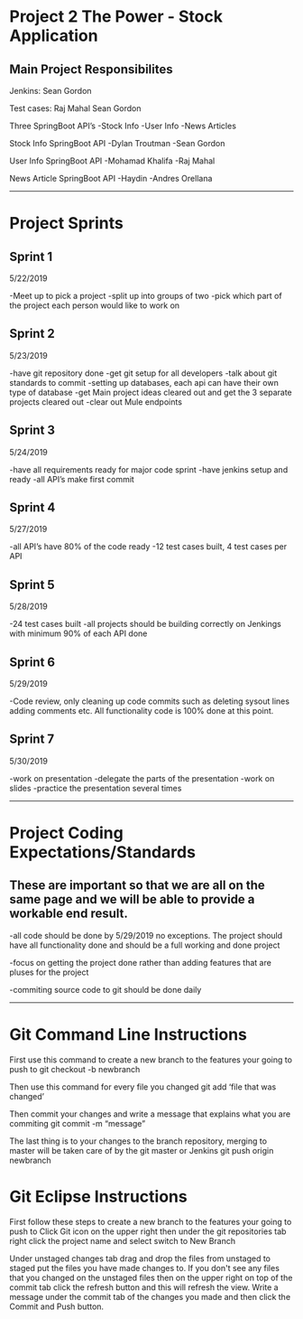 # Project 2 The Power - Stock Application

## Main Project Responsibilites

Jenkins:
Sean Gordon

Test cases:
Raj Mahal
Sean Gordon

Three SpringBoot API’s
-Stock Info
-User Info
-News Articles

Stock Info SpringBoot API
-Dylan Troutman
-Sean Gordon

User Info SpringBoot API
-Mohamad Khalifa
-Raj Mahal

News Article SpringBoot API
-Haydin 
-Andres Orellana

------------------------------------------------------------------------------------------------------------------

# Project Sprints

## Sprint 1
5/22/2019

-Meet up to pick a project
-split up into groups of two
-pick which part of the project each person would like to work on


## Sprint 2
5/23/2019

-have git repository done
-get git setup for all developers
-talk about git standards to commit
-setting up databases, each api can have their own type of database
-get Main project ideas cleared out and get the 3 separate projects cleared out
-clear out Mule endpoints

## Sprint 3
5/24/2019

-have all requirements ready for major code sprint
-have jenkins setup and ready
-all API’s make first commit


## Sprint 4
5/27/2019

-all API’s have 80% of the code ready
-12 test cases built, 4 test cases per API 

## Sprint 5
5/28/2019

-24 test cases built
-all projects should be building correctly on Jenkings with minimum 90% of each API done

## Sprint 6
5/29/2019

-Code review, only cleaning up code commits such as deleting sysout lines adding comments etc. All functionality code is 100% done at this point.

## Sprint 7
5/30/2019

-work on presentation
-delegate the parts of the presentation
-work on slides
-practice the presentation several times

------------------------------------------------------------------------------------------------------------------

# Project Coding Expectations/Standards

## These are important so that we are all on the same page and we will be able to provide a workable end result.

-all code should be done by 5/29/2019 no exceptions. The project should have all functionality done and should be a full working and done project

-focus on getting the project done rather than adding features that are pluses for the project

-commiting source code to git should be done daily

------------------------------------------------------------------------------------------------------------------

# Git Command Line Instructions

First use this command to create a new branch to the features your going to push to
git checkout -b newbranch

Then use this command for every file you changed
git add ‘file that was changed’

Then commit your changes and write a message that explains what you are commiting
git commit -m “message”

The last thing is to your changes to the branch repository, merging to master will be taken care of by the git master or Jenkins
git push origin newbranch

# Git Eclipse Instructions

First follow these steps to create a new branch to the features your going to push to
Click Git icon on the upper right then under the git repositories tab right click the project name and select switch to New Branch

Under unstaged changes tab drag and drop the files from unstaged to staged put the files you have made changes to. 
If you don't see any files that you changed on the unstaged files then on the upper right on top of the commit tab click the refresh button and this
will refresh the view.
Write a message under the commit tab of the changes you made and then click the Commit and Push button.




